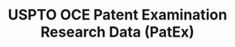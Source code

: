---
layout: default
bigquery: https://console.cloud.google.com/bigquery?p=patents-public-data&d=uspto_oce_pair&page=dataset
citation: 'Graham, S. Marco, A., and Miller, A. (2015). “The USPTO Patent Examination
  Research Dataset: A Window on the Process of Patent Examination.”'
contributors: Graham, S. Marco, A., Miller, A.
cost: None
description: The latest version of PatEx (referred to below as the 2020 release) contains
  detailed information on nearly 11.9 million publicly-viewable provisional and non-provisional
  patent applications to the USPTO and over 4.6 million Patent Cooperation Treaty
  (PCT) applications. It is based on data that OCE downloaded from the Patent Examination
  Data System (PEDS) in April, 2021. The PEDS data are sourced from Public PAIR. The
  first time that OCE used PEDS as the basis of PatEx was for the 2019 release. We
  took the PEDS data and organized it into the familiar PatEx data files, which are
  based on the organization of the Public PAIR portal. The data files include information
  on each application’s characteristics, prosecution history, continuation history,
  claims of foreign priority, patent term adjustment history, publication history,
  and correspondence address information.
documentation: 'For the 2019 and later releases, new technical documentation is available
  https://www.uspto.gov/sites/default/files/documents/PatEx-2019-Technical-Doc.pdf


  A document describing the 2014-2017 data sets is available and can be cited as:
  Graham, Stuart J.H. and Marco, Alan C. and Miller, Richard, The USPTO Patent Examination
  Research Dataset: A Window on the Process of Patent Examination (November 30, 2015).
  Available at SSRN: https://ssrn.com/abstract=2702637.'
last_edit: Mon, 04 Apr 2022 19:06:22 GMT
location: https://www.uspto.gov/ip-policy/economic-research/research-datasets/patent-examination-research-dataset-public-pair
maintained_by: EconomicsData@uspto.gov
related_publications: https://ssrn.com/abstract=29956744, https://ssrn.com/abstract=2702637
schema_fields: '[''examiner_id'', ''application_type'', ''correspondence_street_line_1'',
  ''inventor_name_last'', ''abandon_date'', ''correspondence_city'', ''earliest_pgpub_number'',
  ''wipo_pub_number'', ''correspondence_name_line_2'', ''correspondence_country_name'',
  ''inventor_region_code'', ''file_location_date'', ''foreign_parent_id'', ''recorded_date'',
  ''atty_docket_number'', ''inventor_name_middle'', ''correspondence_region_name'',
  ''inventor_rank'', ''correspondence_region_code'', ''confirm_number'', ''disposal_type'',
  ''examiner_art_unit'', ''examiner_name_last'', ''patent_issue_date'', ''parent_country_code'',
  ''inventor_address_type'', ''correspondence_country_code'', ''customer_number'',
  ''appl_status_code'', ''parent_application_number'', ''correspondence_postal_code'',
  ''uspc_class'', ''invention_title'', ''small_entity_indicator'', ''application_number'',
  ''event_code'', ''status_description'', ''sequence_number'', ''filing_date'', ''appl_status_date'',
  ''application_number_pair'', ''examiner_name_first'', ''inventor_country_code'',
  ''examiner_name_middle'', ''parent_country'', ''invention_subject_matter'', ''file_location'',
  ''inventor_name_first'', ''aia_first_to_file'', ''correspondence_street_line_2'',
  ''uspc_subclass'', ''earliest_pgpub_date'', ''inventor_country_name'', ''parent_filing_date'',
  ''correspondence_name_line_1'', ''child_application_number'', ''child_filing_date'',
  ''event_description'', ''patent_number'', ''wipo_pub_date'', ''status_code'', ''foreign_parent_date'',
  ''continuation_type'']'
shortname: patex
tags:
- patents
- legal
- history
terms_of_use: 'USPTO’s online databases are not designed or intended to be a source
  for bulk downloads of USPTO data when accessed through the website’s interfaces.
  Individuals, companies, IP addresses, or blocks of IP addresses who, in effect,
  deny or decrease service by generating unusually high numbers of database accesses
  (searches, pages, or hits), whether generated manually or in an automated fashion,
  may be denied access to USPTO servers without notice.


  Bulk data products may be separately obtained from the USPTO, either for free or
  at the cost of dissemination. For details, see information on Electronic Bulk Data
  Products: https://www.uspto.gov/learning-and-resources/electronic-bulk-data-products'
title: USPTO OCE Patent Examination Research Data (PatEx)
uuid: 4342caa7-23af-420c-b2f6-6088f133df6a
---